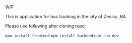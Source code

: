 *WIP*

This is application for bus tracking in the city of Zenica, BA.

Please use following after cloning repo:

`npm install frontend`
`npm install backend`
`npm run dev`